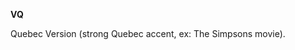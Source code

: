 <!-- markdownlint-disable MD041-->
**VQ**<br>

Quebec Version (strong Quebec accent, ex: The Simpsons movie).
<!-- markdownlint-enable MD041-->
